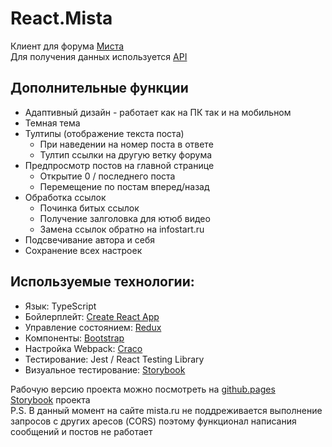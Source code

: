 # React.Mista

Клиент для форума [Миста](https://forum.mista.ru)<br>
Для получения данных используется [API](https://wiki.mista.ru/doku.php?id=life:forum:ajax-api)<br>

## Дополнительные функции
* Адаптивный дизайн - работает как на ПК так и на мобильном
* Темная тема
* Тултипы (отображение текста поста)
  * При наведении на номер поста в ответе
  * Тултип ссылки на другую ветку форума
* Предпросмотр постов на главной странице
  * Открытие 0 / последнего поста
  * Перемещение по постам вперед/назад
* Обработка ссылок
  * Починка битых ссылок
  * Получение залголовка для ютюб видео
  * Замена ссылок обратно на infostart.ru
* Подсвечивание автора и себя
* Сохранение всех настроек

## Используемые технологии:
* Язык: TypeScript
* Бойлерплейт:  [Create React App](https://github.com/facebookincubator/create-react-app)
* Управление состоянием: [Redux](https://redux.js.org/)
* Компоненты: [Bootstrap](https://react-bootstrap.github.io/)
* Настройка Webpack: [Craco](https://craco.js.org/)
* Тестирование: Jest / React Testing Library
* Визуальное тестирование: [Storybook](https://storybook.js.org/)

Рабочую версию проекта можно посмотреть на [github.pages](https://a-sitnikov.github.io/react.mista/)<br>
[Storybook](https://64ca3f44dd931147ddba3ee9-ghjjzmgfpn.chromatic.com/) проекта<br>
P.S. В данный момент на сайте mista.ru не поддреживается выполнение запросов с других аресов (CORS) 
поэтому функционал написания сообщений и постов не работает